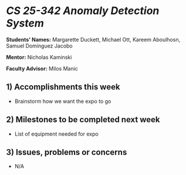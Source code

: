 # *CS 25-342 Anomaly Detection System*

**Students' Names:**
Margarette Duckett, Michael Ott, Kareem Aboulhosn, Samuel Dominguez Jacobo

**Mentor:**
Nicholas Kaminski 

**Faculty Advisor:**
Milos Manic
## 1) Accomplishments this week ##
   - Brainstorm how we want the expo to go

## 2) Milestones to be completed next week ##
   - List of equipment needed for expo

## 3) Issues, problems or concerns ##
   - N/A
   


